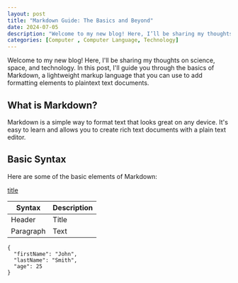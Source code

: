 ```yaml
---
layout: post
title: "Markdown Guide: The Basics and Beyond"
date: 2024-07-05
description: "Welcome to my new blog! Here, I’ll be sharing my thoughts on science, space, and technology."
categories: [Computer , Computer Language, Technology]
---
```


Welcome to my new blog! Here, I'll be sharing my thoughts on science, space, and technology. In this post, I'll guide you through the basics of Markdown, a lightweight markup language that you can use to add formatting elements to plaintext text documents.

## What is Markdown?

Markdown is a simple way to format text that looks great on any device. It's easy to learn and allows you to create rich text documents with a plain text editor.

## Basic Syntax

Here are some of the basic elements of Markdown:

[title](https://www.example.com)

| Syntax | Description |
| --- | ----------- |
| Header | Title |
| Paragraph | Text |

```
{
  "firstName": "John",
  "lastName": "Smith",
  "age": 25
}
```